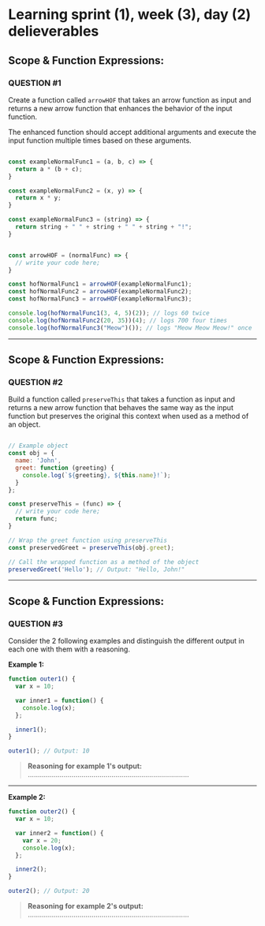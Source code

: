 # Learning sprint (1), week (3), day (2) delieverables

## Scope & Function Expressions:

### QUESTION #1

Create a function called `arrowHOF` that takes an arrow function as input and
returns a new arrow function that enhances the behavior of the input function. 

The enhanced function should accept additional arguments and execute the input
function multiple times based on these arguments.


```javascript

const exampleNormalFunc1 = (a, b, c) => {
  return a * (b + c);
}

const exampleNormalFunc2 = (x, y) => {
  return x * y;
}

const exampleNormalFunc3 = (string) => {
  return string + " " + string + " " + string + "!";
}


const arrowHOF = (normalFunc) => {
  // write your code here;
}

const hofNormalFunc1 = arrowHOF(exampleNormalFunc1);
const hofNormalFunc2 = arrowHOF(exampleNormalFunc2);
const hofNormalFunc3 = arrowHOF(exampleNormalFunc3);

console.log(hofNormalFunc1(3, 4, 5)(2)); // logs 60 twice
console.log(hofNormalFunc2(20, 35))(4); // logs 700 four times
console.log(hofNormalFunc3("Meow")()); // logs "Meow Meow Meow!" once

```

-------------------------------------------------------------------
## Scope & Function Expressions:

### QUESTION #2

Build a function called `preserveThis` that takes a function as input and
returns a new arrow function that behaves the same way as the input function but
preserves the original this context when used as a method of an object.

```javascript

// Example object
const obj = {
  name: 'John',
  greet: function (greeting) {
    console.log(`${greeting}, ${this.name}!`);
  }
};

const preserveThis = (func) => {
  // write your code here;
  return func;
}

// Wrap the greet function using preserveThis
const preservedGreet = preserveThis(obj.greet);

// Call the wrapped function as a method of the object
preservedGreet('Hello'); // Output: "Hello, John!"

```

-------------------------------------------------------------------
## Scope & Function Expressions:

### QUESTION #3

Consider the 2 following examples and distinguish the different output in each
one with them with a reasoning.

**Example 1:**

```javascript
function outer1() {
  var x = 10;

  var inner1 = function() {
    console.log(x);
  };

  inner1();
}

outer1(); // Output: 10
```

> **Reasoning for example 1's output:**  
> .................................................................................

--------

**Example 2:**

```javascript
function outer2() {
  var x = 10;

  var inner2 = function() {
    var x = 20;
    console.log(x);
  };

  inner2();
}

outer2(); // Output: 20
```

> **Reasoning for example 2's output:**  
> .................................................................................